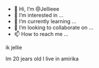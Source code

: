 - 👋 Hi, I’m @Jellieee
- 👀 I’m interested in ...
- 🌱 I’m currently learning ...
- 💞️ I’m looking to collaborate on ...
- 📫 How to reach me ...

<!---
Jellieee/Jellieee is a ✨ special ✨ repository because its `README.md` (this file) appears on your GitHub profile.
You can click the Preview link to take a look at your changes.
---> ik jellie 
Im 20 jears old 
I live in amirika 
